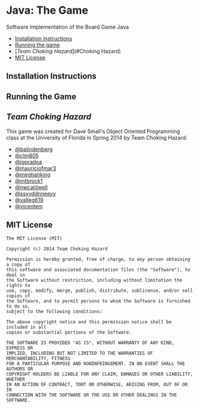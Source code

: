 # Java: The Game

Software Implementation of the Board Game Java

- [Installation Instructions](#Instructions)
- [Running the game](#Running)
- [*Team Choking Hazard*](#Choking Hazard)
- [MIT License](#MIT)

## Installation Instructions<a name = "Instructions"/>

## Running the Game<a name="Running"/>

## *Team Choking Hazard*<a name="Choking Hazard"/>

This game was created for Dave Small's Object Oriented Programming class at the University of Florida in Spring 2014 by Team Choking Hazard:

- [@balindenberg](https://github.com/balindenberg)
- [@clm805](https://github.com/clm805)
- [@jgpradoa](https://github.com/jgpradoa)
- [@mauriciofmar3](https://github.com/mauriciofmar3)
- [@meghanking](https://github.com/meghanking)
- [@mtbrock1](https://github.com/mtbrock1)
- [@nwcaldwell](https://github.com/nwcaldwell)
- [@ssyyddnneeyy](https://github.com/ssyyddnneeyy)
- [@valleg619](https://github.com/valleg619)
- [@vicentem](https://github.com/vicentem)

## MIT License<a name="MIT"/>

    The MIT License (MIT)
    
    Copyright (c) 2014 Team Choking Hazard
    
    Permission is hereby granted, free of charge, to any person obtaining a copy of
    this software and associated documentation files (the "Software"), to deal in
    the Software without restriction, including without limitation the rights to
    use, copy, modify, merge, publish, distribute, sublicense, and/or sell copies of
    the Software, and to permit persons to whom the Software is furnished to do so,
    subject to the following conditions:
    
    The above copyright notice and this permission notice shall be included in all
    copies or substantial portions of the Software.
    
    THE SOFTWARE IS PROVIDED "AS IS", WITHOUT WARRANTY OF ANY KIND, EXPRESS OR
    IMPLIED, INCLUDING BUT NOT LIMITED TO THE WARRANTIES OF MERCHANTABILITY, FITNESS
    FOR A PARTICULAR PURPOSE AND NONINFRINGEMENT. IN NO EVENT SHALL THE AUTHORS OR
    COPYRIGHT HOLDERS BE LIABLE FOR ANY CLAIM, DAMAGES OR OTHER LIABILITY, WHETHER
    IN AN ACTION OF CONTRACT, TORT OR OTHERWISE, ARISING FROM, OUT OF OR IN
    CONNECTION WITH THE SOFTWARE OR THE USE OR OTHER DEALINGS IN THE SOFTWARE.
